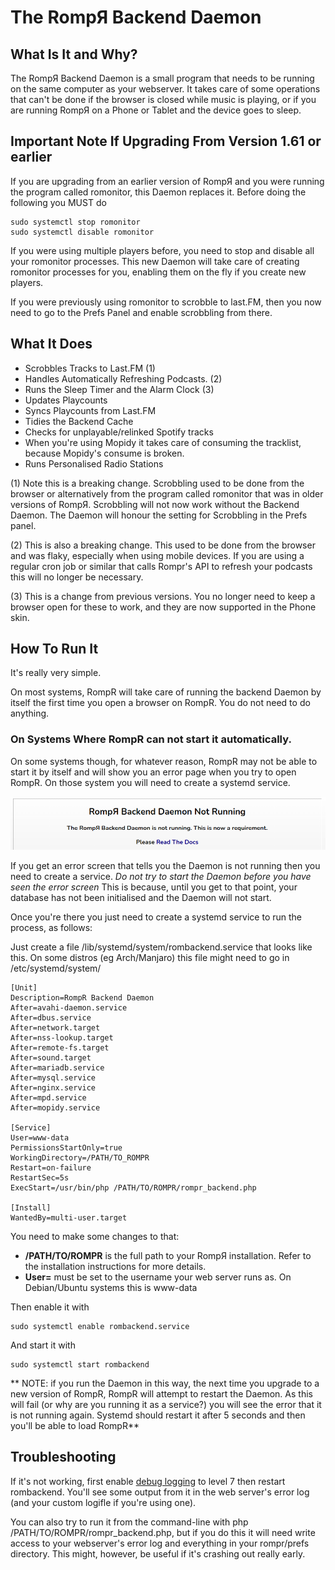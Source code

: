 # The RompЯ Backend Daemon

## What Is It and Why?

The RompЯ Backend Daemon is a small program that needs to be running on the same computer as your webserver. It takes care of some operations
that can't be done if the browser is closed while music is playing, or if you are running RompЯ on a Phone or Tablet and the device goes to sleep.

## Important Note If Upgrading From Version 1.61 or earlier

If you are upgrading from an earlier version of RompЯ and you were running the program called romonitor, this Daemon replaces it.
Before doing the following you MUST do

	sudo systemctl stop romonitor
	sudo systemctl disable romonitor

If you were using multiple players before, you need to stop and disable all your romonitor processes. This new Daemon will
take care of creating romonitor processes for you, enabling them on the fly if you create new players.

If you were previously using romonitor to scrobble to last.FM, then you now need to go to the Prefs Panel and enable scrobbling from there.

## What It Does

* Scrobbles Tracks to Last.FM (1)
* Handles Automatically Refreshing Podcasts. (2)
* Runs the Sleep Timer and the Alarm Clock (3)
* Updates Playcounts
* Syncs Playcounts from Last.FM
* Tidies the Backend Cache
* Checks for unplayable/relinked Spotify tracks
* When you're using Mopidy it takes care of consuming the tracklist, because Mopidy's consume is broken.
* Runs Personalised Radio Stations

(1) Note this is a breaking change. Scrobbling used to be done from the browser or alternatively from the program
called romonitor that was in older versions of RompЯ. Scrobbling will not now work without the Backend Daemon.
The Daemon will honour the setting for Scrobbling in the Prefs panel.

(2) This is also a breaking change. This used to be done from the browser and was flaky, especially when using mobile devices.
If you are using a regular cron job or similar that calls Rompr's API to refresh your podcasts this will no longer be necessary.

(3) This is a change from previous versions. You no longer need to keep a browser open for these to work, and they
are now supported in the Phone skin.

## How To Run It

It's really very simple.

On most systems, RompR will take care of running the backend Daemon by itself the first time you open a browser on RompR. You do not need to do anything.

### On Systems Where RompR can not start it automatically.

On some systems though, for whatever reason, RompR may not be able to start it by itself and will show you an
error page when you try to open RompR. On those system you will need to create a systemd service.

![](images/nodaemon.png)

If you get an error screen that tells you the Daemon is not running then you need to create a service.
*Do not try to start the Daemon before you have seen the error screen*
This is because, until you get to that point, your database has not been initialised and the Daemon will not start.

Once you're there you just need to create a systemd service to run the process, as follows:

Just create a file /lib/systemd/system/rombackend.service that looks like this.
On some distros (eg Arch/Manjaro) this file might need to go in /etc/systemd/system/

    [Unit]
    Description=RompR Backend Daemon
    After=avahi-daemon.service
    After=dbus.service
    After=network.target
    After=nss-lookup.target
    After=remote-fs.target
    After=sound.target
    After=mariadb.service
    After=mysql.service
    After=nginx.service
    After=mpd.service
    After=mopidy.service

    [Service]
    User=www-data
    PermissionsStartOnly=true
    WorkingDirectory=/PATH/TO_ROMPR
    Restart=on-failure
    RestartSec=5s
    ExecStart=/usr/bin/php /PATH/TO/ROMPR/rompr_backend.php

    [Install]
    WantedBy=multi-user.target

You need to make some changes to that:

* **/PATH/TO/ROMPR** is the full path to your RompЯ installation. Refer to the installation instructions for more details.
* **User=** must be set to the username your web server runs as. On Debian/Ubuntu systems this is www-data

Then enable it with

    sudo systemctl enable rombackend.service

And start it with

    sudo systemctl start rombackend

** NOTE: if you run the Daemon in this way, the next time you upgrade to a new version of RompR, RompR will attempt to restart the Daemon.
As this will fail (or why are you running it as a service?) you will see the error that it is not running again.
Systemd should restart it after 5 seconds and then you'll be able to load RompR**

## Troubleshooting

If it's not working, first enable [debug logging](/RompR/Troubleshooting) to level 7 then restart rombackend.
You'll see some output from it in the web server's error log (and your custom logifle if you're using one).

You can also try to run it from the command-line with php /PATH/TO/ROMPR/rompr_backend.php, but if you do this it will need write access to your webserver's error log and everything in your rompr/prefs directory.
This might, however, be useful if it's crashing out really early.
